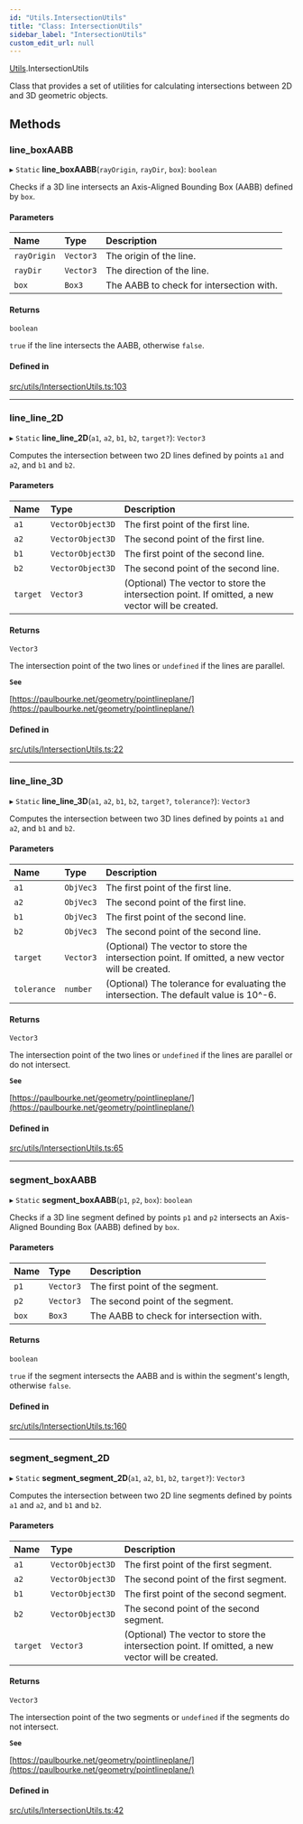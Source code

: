 ```yaml
---
id: "Utils.IntersectionUtils"
title: "Class: IntersectionUtils"
sidebar_label: "IntersectionUtils"
custom_edit_url: null
---
```


[Utils](../namespaces/Utils.md).IntersectionUtils

Class that provides a set of utilities for calculating intersections between 2D and 3D geometric objects.

## Methods

### line\_boxAABB

▸ `Static` **line_boxAABB**(`rayOrigin`, `rayDir`, `box`): `boolean`

Checks if a 3D line intersects an Axis-Aligned Bounding Box (AABB) defined by `box`.

#### Parameters

| Name | Type | Description |
| :------ | :------ | :------ |
| `rayOrigin` | `Vector3` | The origin of the line. |
| `rayDir` | `Vector3` | The direction of the line. |
| `box` | `Box3` | The AABB to check for intersection with. |

#### Returns

`boolean`

`true` if the line intersects the AABB, otherwise `false`.

#### Defined in

[src/utils/IntersectionUtils.ts:103](https://github.com/agargaro/three.ez/blob/a06fa88/src/utils/IntersectionUtils.ts#L103)

___

### line\_line\_2D

▸ `Static` **line_line_2D**(`a1`, `a2`, `b1`, `b2`, `target?`): `Vector3`

Computes the intersection between two 2D lines defined by points `a1` and `a2`, and `b1` and `b2`.

#### Parameters

| Name | Type | Description |
| :------ | :------ | :------ |
| `a1` | `VectorObject3D` | The first point of the first line. |
| `a2` | `VectorObject3D` | The second point of the first line. |
| `b1` | `VectorObject3D` | The first point of the second line. |
| `b2` | `VectorObject3D` | The second point of the second line. |
| `target` | `Vector3` | (Optional) The vector to store the intersection point. If omitted, a new vector will be created. |

#### Returns

`Vector3`

The intersection point of the two lines or `undefined` if the lines are parallel.

**`See`**

[https://paulbourke.net/geometry/pointlineplane/](https://paulbourke.net/geometry/pointlineplane/)

#### Defined in

[src/utils/IntersectionUtils.ts:22](https://github.com/agargaro/three.ez/blob/a06fa88/src/utils/IntersectionUtils.ts#L22)

___

### line\_line\_3D

▸ `Static` **line_line_3D**(`a1`, `a2`, `b1`, `b2`, `target?`, `tolerance?`): `Vector3`

Computes the intersection between two 3D lines defined by points `a1` and `a2`, and `b1` and `b2`.

#### Parameters

| Name | Type | Description |
| :------ | :------ | :------ |
| `a1` | `ObjVec3` | The first point of the first line. |
| `a2` | `ObjVec3` | The second point of the first line. |
| `b1` | `ObjVec3` | The first point of the second line. |
| `b2` | `ObjVec3` | The second point of the second line. |
| `target` | `Vector3` | (Optional) The vector to store the intersection point. If omitted, a new vector will be created. |
| `tolerance` | `number` | (Optional) The tolerance for evaluating the intersection. The default value is 10^-6. |

#### Returns

`Vector3`

The intersection point of the two lines or `undefined` if the lines are parallel or do not intersect.

**`See`**

[https://paulbourke.net/geometry/pointlineplane/](https://paulbourke.net/geometry/pointlineplane/)

#### Defined in

[src/utils/IntersectionUtils.ts:65](https://github.com/agargaro/three.ez/blob/a06fa88/src/utils/IntersectionUtils.ts#L65)

___

### segment\_boxAABB

▸ `Static` **segment_boxAABB**(`p1`, `p2`, `box`): `boolean`

Checks if a 3D line segment defined by points `p1` and `p2` intersects an Axis-Aligned Bounding Box (AABB) defined by `box`.

#### Parameters

| Name | Type | Description |
| :------ | :------ | :------ |
| `p1` | `Vector3` | The first point of the segment. |
| `p2` | `Vector3` | The second point of the segment. |
| `box` | `Box3` | The AABB to check for intersection with. |

#### Returns

`boolean`

`true` if the segment intersects the AABB and is within the segment's length, otherwise `false`.

#### Defined in

[src/utils/IntersectionUtils.ts:160](https://github.com/agargaro/three.ez/blob/a06fa88/src/utils/IntersectionUtils.ts#L160)

___

### segment\_segment\_2D

▸ `Static` **segment_segment_2D**(`a1`, `a2`, `b1`, `b2`, `target?`): `Vector3`

Computes the intersection between two 2D line segments defined by points `a1` and `a2`, and `b1` and `b2`.

#### Parameters

| Name | Type | Description |
| :------ | :------ | :------ |
| `a1` | `VectorObject3D` | The first point of the first segment. |
| `a2` | `VectorObject3D` | The second point of the first segment. |
| `b1` | `VectorObject3D` | The first point of the second segment. |
| `b2` | `VectorObject3D` | The second point of the second segment. |
| `target` | `Vector3` | (Optional) The vector to store the intersection point. If omitted, a new vector will be created. |

#### Returns

`Vector3`

The intersection point of the two segments or `undefined` if the segments do not intersect.

**`See`**

[https://paulbourke.net/geometry/pointlineplane/](https://paulbourke.net/geometry/pointlineplane/)

#### Defined in

[src/utils/IntersectionUtils.ts:42](https://github.com/agargaro/three.ez/blob/a06fa88/src/utils/IntersectionUtils.ts#L42)
